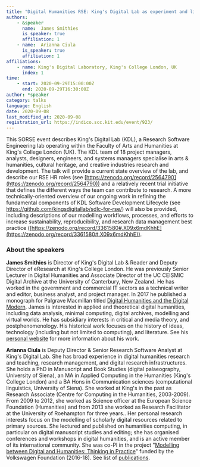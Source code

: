```yaml
---
title: "Digital Humanities RSE: King's Digital Lab as experiment and lifecycle"
authors:
    - &speaker
      name:  James Smithies
      is_speaker: true
      affiliation: 1
    - name:  Arianna Ciula
      is_speaker: true
      affiliation: 1
affiliations:
    - name: King's Digital Laboratory, King's College London, UK
      index: 1
time:
    - start: 2020-09-29T15:00:00Z
      end: 2020-09-29T16:30:00Z
author: *speaker
category: talks
language: English
date: 2020-09-08
last_modified_at: 2020-09-08
registration_url: https://indico.scc.kit.edu/event/923/
---
```

This SORSE event describes King's Digital Lab (KDL), a Research Software Engineering lab operating within the Faculty of Arts and Humanities at King's College London (UK). The KDL team of 18 project managers, analysts, designers, engineers, and systems managers specialise in arts & humanities, cultural heritage, and creative industries research and development. The talk will provide a current state overview of the lab, and describe our RSE HR roles (see [https://zenodo.org/record/2564790](https://zenodo.org/record/2564790)) and a relatively recent trial initiative that defines the different ways the team can contribute to research. A more technically-oriented overview of our ongoing work in refining the fundamental components of  KDL Software Development Lifecycle (see https://github.com/kingsdigitallab/sdlc-for-rse/) will also be provided, including descriptions of our modelling workflows, processes, and efforts to increase sustainability, reproducibility, and research data management best practice ([https://zenodo.org/record/3361580#.X09x6mdKhhE](https://zenodo.org/record/3361580#.X09x6mdKhhE)).

### About the speakers

**James Smithies** is Director of King's Digital Lab & Reader and Deputy Director of eResearch at King's College London. He was previously Senior Lecturer in Digital Humanities and Associate Director of the UC CEISMIC Digital Archive at the University of Canterbury, New Zealand. He has worked in the government and commercial IT sectors as a technical writer and editor, business analyst, and project manager. In 2017 he published a monograph for Palgrave Macmillan titled [Digital Humanities and the Digital Modern](https://www.palgrave.com/gp/book/9781137499431). James is interested in applied and theoretical digital humanities, including data analysis, minimal computing, digital archives, modelling and virtual worlds. He has subsidiary interests in critical and media theory, and postphenomenology. His historical work focuses on the history of ideas, technology (including but not limited to computing), and literature. See his [personal website](https://jamessmithies.org/) for more information about his work.

**Arianna Ciula** is Deputy Director & Senior Research Software Analyst at King's Digital Lab. She has broad experience in digital humanities research and teaching, research management, and digital research infrastructures. She holds a PhD in Manuscript and Book Studies (digital palaeography, University of Siena), an MA in Applied Computing in the Humanities (King's College London) and a BA Hons in Communication sciences (computational linguistics, University of Siena). She worked at King's in the past as Research Associate (Centre for Computing in the Humanities, 2003-2009). From 2009 to 2012, she worked as Science officer at the European Science Foundation (Humanities) and from 2013 she worked as Research Facilitator at the University of Roehampton for three years..
Her personal research interests focus on the modelling of scholarly digital resources related to primary sources. She lectured and published on humanities computing, in particular on digital manuscript studies and editing; she has organised conferences and workshops in digital humanities, and is an active member of its international community. She was co-PI in the project "[Modelling between Digital and Humanities: Thinking in Practice](http://modellingdh.eu/)" funded by the Volkswagen Foundation (2016-18). See list of [publications](https://kclpure.kcl.ac.uk/portal/en/persons/arianna-ciula(8b156ef5-c75d-46a7-9be9-2eb2a4666f31)/publications.html).
